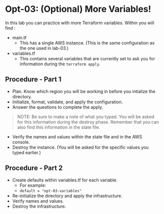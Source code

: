 # Opt-03: (Optional) More Variables!
In this lab you can practice with more Terraform variables.
Within you will find :
- main.tf 
  - This has a single AWS instance. (This is the same configuration as the one used in lab-03.)
- variables.tf
  - This contains several variables that are currently set to ask you for information during the `terraform apply`.

## Procedure - Part 1
- Plan. Know which region you will be working in before you intialize the directory.
- Initialize, format, validate, and apply the configuration.
- Answer the questions to complete the apply.
> NOTE: Be sure to make a note of what you typed. You will be asked for this information during the destroy phase. Remember that you can also find this information in the state file.
- Verify the names and values within the state file and in the AWS console.
- Destroy the instance. (You will be asked for the specific values you typed earlier.)
  
## Procedure - Part 2
- Create defaults within variables.tf for each variable.
  - For example: 
  - `default = "opt-03-variables"`
- Re-initialize the directory and apply the infrastructure.
- Verify names and values.
- Destroy the infrastructure.